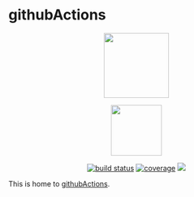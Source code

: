 # githubActions

<p align="center">
    <a href="https://github.com/chuckie82/githubActions/">
    <img src="data:image/svg+xml;base64,CjxpbWcgc3R5bGU9IndpZHRoOiAxMDAlOyBoZWlnaHQ6IGF1dG87IGZsb2F0OiBsZWZ0O2JhY2tncm91bmQtaW1hZ2U6IG5vbmU7IiBzcmM9Ii8vY2RuLm9ubGluZXdlYmZvbnRzLmNvbS9zdmcvaW1nXzM5NjA4MC5wbmciIGFsdD0iU3RhcnQiPgogIA==?sanitize=true" width="128" height="128">
</p>

<p align="center">
    <a href="https://github.com/chuckie82/githubActions/">
    <img src="https://user-images.githubusercontent.com/1917664/83215612-419a2a00-a11c-11ea-9931-b1b10509d3cd.gif?sanitize=true"
         height="100"></a>
</p>
<p align="center">
    <a href="https://github.com/chuckie82/githubActions/actions?query=workflow">
        <img src="https://github.com/chuckie82/githubActions/workflows/build/badge.svg" alt="build status"></a>    
    <a href="https://codecov.io/gh/chuckie82/githubActions">
        <img src="https://codecov.io/gh/chuckie82/githubActions/branch/master/graph/badge.svg"
            alt="coverage"></a>
    <a href="https://github.com/chuckie82/githubActions/graphs/contributors" alt="Contributors">
        <img src="https://img.shields.io/github/contributors/chuckie82/githubActions"></a>

</p>

This is home to [githubActions][githubActions].

[githubActions]: https://github.com/chuckie82/githubActions/

